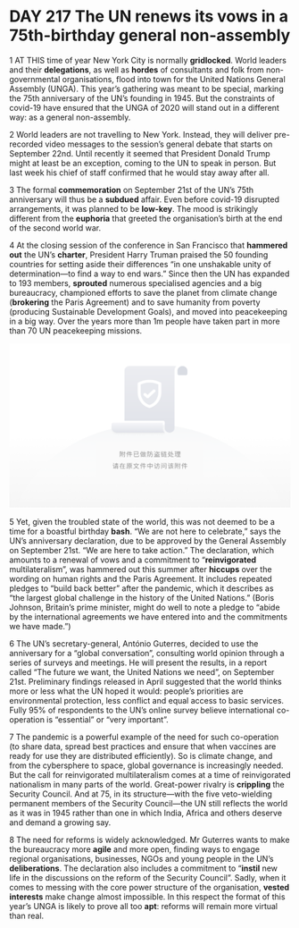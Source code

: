 # DAY 217 The UN renews its vows in a 75th-birthday general non-assembly
1 AT THIS time of year New York City is normally **gridlocked**. World leaders and their **delegations**, as well as **hordes** of consultants and folk from non-governmental organisations, flood into town for the United Nations General Assembly (UNGA). This year’s gathering was meant to be special, marking the 75th anniversary of the UN’s founding in 1945. But the constraints of covid-19 have ensured that the UNGA of 2020 will stand out in a different way: as a general non-assembly.

2 World leaders are not travelling to New York. Instead, they will deliver pre-recorded video messages to the session’s general debate that starts on September 22nd. Until recently it seemed that President Donald Trump might at least be an exception, coming to the UN to speak in person. But last week his chief of staff confirmed that he would stay away after all.

3 The formal **commemoration** on September 21st of the UN’s 75th anniversary will thus be a **subdued** affair. Even before covid-19 disrupted arrangements, it was planned to be **low-key**. The mood is strikingly different from the **euphoria** that greeted the organisation’s birth at the end of the second world war.

4 At the closing session of the conference in San Francisco that **hammered out** the UN’s **charter**, President Harry Truman praised the 50 founding countries for setting aside their differences “in one unshakable unity of determination—to find a way to end wars.” Since then the UN has expanded to 193 members, **sprouted** numerous specialised agencies and a big bureaucracy, championed efforts to save the planet from climate change (**brokering** the Paris Agreement) and to save humanity from poverty (producing Sustainable Development Goals), and moved into peacekeeping in a big way. Over the years more than 1m people have taken part in more than 70 UN peacekeeping missions.

![](./img/boxcnyG20kV8C2GmQ1PL90dEzzd.png)

5 Yet, given the troubled state of the world, this was not deemed to be a time for a boastful birthday **bash**. “We are not here to celebrate,” says the UN’s anniversary declaration, due to be approved by the General Assembly on September 21st. “We are here to take action.” The declaration, which amounts to a renewal of vows and a commitment to “**reinvigorated** multilateralism”, was hammered out this summer after **hiccups** over the wording on human rights and the Paris Agreement. It includes repeated pledges to “build back better” after the pandemic, which it describes as “the largest global challenge in the history of the United Nations.” (Boris Johnson, Britain’s prime minister, might do well to note a pledge to “abide by the international agreements we have entered into and the commitments we have made.”)

6 The UN’s secretary-general, António Guterres, decided to use the anniversary for a “global conversation”, consulting world opinion through a series of surveys and meetings. He will present the results, in a report called “The future we want, the United Nations we need”, on September 21st. Preliminary findings released in April suggested that the world thinks more or less what the UN hoped it would: people’s priorities are environmental protection, less conflict and equal access to basic services. Fully 95% of respondents to the UN’s online survey believe international co-operation is “essential” or “very important”.

7 The pandemic is a powerful example of the need for such co-operation (to share data, spread best practices and ensure that when vaccines are ready for use they are distributed efficiently). So is climate change, and from the cybersphere to space, global governance is increasingly needed. But the call for reinvigorated multilateralism comes at a time of reinvigorated nationalism in many parts of the world. Great-power rivalry is **crippling** the Security Council. And at 75, in its structure—with the five veto-wielding permanent members of the Security Council—the UN still reflects the world as it was in 1945 rather than one in which India, Africa and others deserve and demand a growing say.

8 The need for reforms is widely acknowledged. Mr Guterres wants to make the bureaucracy more **agile** and more open, finding ways to engage regional organisations, businesses, NGOs and young people in the UN’s **deliberations**. The declaration also includes a commitment to “**instil** new life in the discussions on the reform of the Security Council”. Sadly, when it comes to messing with the core power structure of the organisation, **vested interests** make change almost impossible. In this respect the format of this year’s UNGA is likely to prove all too **apt**: reforms will remain more virtual than real.

